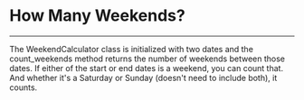 # How Many Weekends?
---

The WeekendCalculator class is initialized with two dates and the count_weekends method returns the number of weekends between those dates. If either of the start or end dates is a weekend, you can count that. And whether it's a Saturday or Sunday (doesn't need to include both), it counts.

